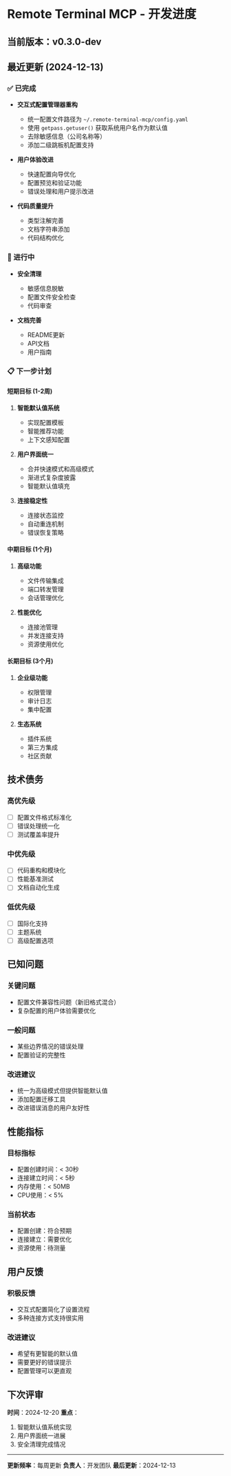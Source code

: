 # Remote Terminal MCP - 开发进度

## 当前版本：v0.3.0-dev

## 最近更新 (2024-12-13)

### ✅ 已完成
- **交互式配置管理器重构**
  - 统一配置文件路径为 `~/.remote-terminal-mcp/config.yaml`
  - 使用 `getpass.getuser()` 获取系统用户名作为默认值
  - 去除敏感信息（公司名称等）
  - 添加二级跳板机配置支持

- **用户体验改进**
  - 快速配置向导优化
  - 配置预览和验证功能
  - 错误处理和用户提示改进

- **代码质量提升**
  - 类型注解完善
  - 文档字符串添加
  - 代码结构优化

### 🚧 进行中
- **安全清理**
  - 敏感信息脱敏
  - 配置文件安全检查
  - 代码审查

- **文档完善**
  - README更新
  - API文档
  - 用户指南

### 📋 下一步计划

#### 短期目标 (1-2周)
1. **智能默认值系统**
   - 实现配置模板
   - 智能推荐功能
   - 上下文感知配置

2. **用户界面统一**
   - 合并快速模式和高级模式
   - 渐进式复杂度披露
   - 智能默认值填充

3. **连接稳定性**
   - 连接状态监控
   - 自动重连机制
   - 错误恢复策略

#### 中期目标 (1个月)
1. **高级功能**
   - 文件传输集成
   - 端口转发管理
   - 会话管理优化

2. **性能优化**
   - 连接池管理
   - 并发连接支持
   - 资源使用优化

#### 长期目标 (3个月)
1. **企业级功能**
   - 权限管理
   - 审计日志
   - 集中配置

2. **生态系统**
   - 插件系统
   - 第三方集成
   - 社区贡献

## 技术债务

### 高优先级
- [ ] 配置文件格式标准化
- [ ] 错误处理统一化
- [ ] 测试覆盖率提升

### 中优先级
- [ ] 代码重构和模块化
- [ ] 性能基准测试
- [ ] 文档自动化生成

### 低优先级
- [ ] 国际化支持
- [ ] 主题系统
- [ ] 高级配置选项

## 已知问题

### 关键问题
- 配置文件兼容性问题（新旧格式混合）
- 复杂配置的用户体验需要优化

### 一般问题
- 某些边界情况的错误处理
- 配置验证的完整性

### 改进建议
- 统一为高级模式但提供智能默认值
- 添加配置迁移工具
- 改进错误消息的用户友好性

## 性能指标

### 目标指标
- 配置创建时间：< 30秒
- 连接建立时间：< 5秒
- 内存使用：< 50MB
- CPU使用：< 5%

### 当前状态
- 配置创建：符合预期
- 连接建立：需要优化
- 资源使用：待测量

## 用户反馈

### 积极反馈
- 交互式配置简化了设置流程
- 多种连接方式支持很实用

### 改进建议
- 希望有更智能的默认值
- 需要更好的错误提示
- 配置管理可以更直观

## 下次评审

**时间**：2024-12-20
**重点**：
1. 智能默认值系统实现
2. 用户界面统一进展
3. 安全清理完成情况

---

**更新频率**：每周更新
**负责人**：开发团队
**最后更新**：2024-12-13 